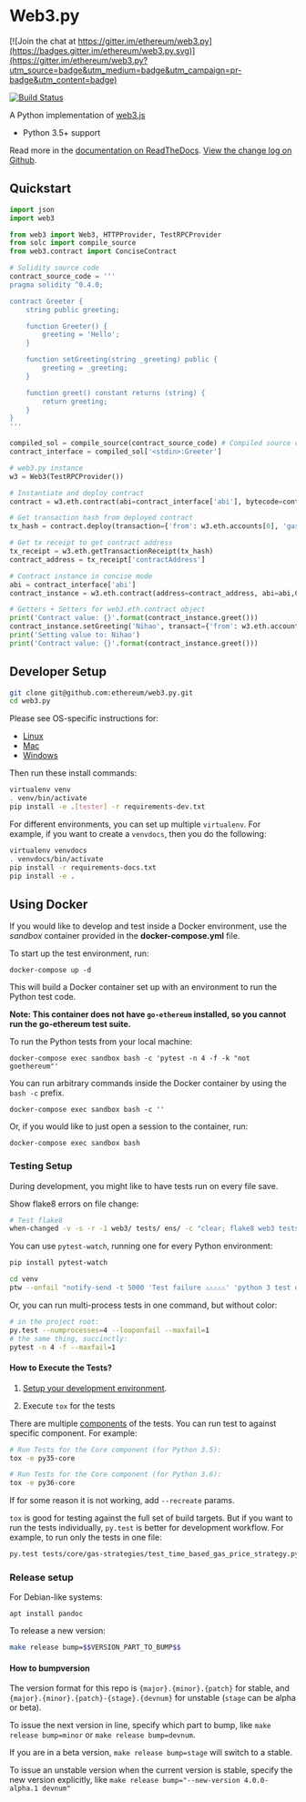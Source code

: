 # Web3.py

[![Join the chat at https://gitter.im/ethereum/web3.py](https://badges.gitter.im/ethereum/web3.py.svg)](https://gitter.im/ethereum/web3.py?utm_source=badge&utm_medium=badge&utm_campaign=pr-badge&utm_content=badge)

[![Build Status](https://travis-ci.org/ethereum/web3.py.png)](https://travis-ci.org/ethereum/web3.py)


A Python implementation of [web3.js](https://github.com/ethereum/web3.js)

* Python 3.5+ support

Read more in the [documentation on ReadTheDocs](http://web3py.readthedocs.io/). [View the change log on Github](docs/releases.rst).

## Quickstart

```python
import json
import web3

from web3 import Web3, HTTPProvider, TestRPCProvider
from solc import compile_source
from web3.contract import ConciseContract

# Solidity source code
contract_source_code = '''
pragma solidity ^0.4.0;

contract Greeter {
    string public greeting;

    function Greeter() {
        greeting = 'Hello';
    }

    function setGreeting(string _greeting) public {
        greeting = _greeting;
    }

    function greet() constant returns (string) {
        return greeting;
    }
}
'''

compiled_sol = compile_source(contract_source_code) # Compiled source code
contract_interface = compiled_sol['<stdin>:Greeter']

# web3.py instance
w3 = Web3(TestRPCProvider())

# Instantiate and deploy contract
contract = w3.eth.contract(abi=contract_interface['abi'], bytecode=contract_interface['bin'])

# Get transaction hash from deployed contract
tx_hash = contract.deploy(transaction={'from': w3.eth.accounts[0], 'gas': 410000})

# Get tx receipt to get contract address
tx_receipt = w3.eth.getTransactionReceipt(tx_hash)
contract_address = tx_receipt['contractAddress']

# Contract instance in concise mode
abi = contract_interface['abi']
contract_instance = w3.eth.contract(address=contract_address, abi=abi,ContractFactoryClass=ConciseContract)

# Getters + Setters for web3.eth.contract object
print('Contract value: {}'.format(contract_instance.greet()))
contract_instance.setGreeting('Nihao', transact={'from': w3.eth.accounts[0]})
print('Setting value to: Nihao')
print('Contract value: {}'.format(contract_instance.greet()))
```

## Developer Setup

```sh
git clone git@github.com:ethereum/web3.py.git
cd web3.py
```

Please see OS-specific instructions for:

- [Linux](docs/README-linux.md#Developer-Setup)
- [Mac](docs/README-osx.md#Developer-Setup)
- [Windows](docs/README-windows.md#Developer-Setup)

Then run these install commands:

```sh
virtualenv venv
. venv/bin/activate
pip install -e .[tester] -r requirements-dev.txt
```

For different environments, you can set up multiple `virtualenv`. For example, if you want to create a `venvdocs`, then you do the following:

```sh
virtualenv venvdocs
. venvdocs/bin/activate
pip install -r requirements-docs.txt
pip install -e .
```

## Using Docker

If you would like to develop and test inside a Docker environment, use the *sandbox* container provided in the **docker-compose.yml** file.

To start up the test environment, run:

```
docker-compose up -d
```

This will build a Docker container set up with an environment to run the Python test code.  

**Note: This container does not have `go-ethereum` installed, so you cannot run the go-ethereum test suite.**

To run the Python tests from your local machine:

```
docker-compose exec sandbox bash -c 'pytest -n 4 -f -k "not goethereum"'
```

You can run arbitrary commands inside the Docker container by using the `bash -c` prefix.

```
docker-compose exec sandbox bash -c ''
```

Or, if you would like to just open a session to the container, run:

```
docker-compose exec sandbox bash
```

### Testing Setup

During development, you might like to have tests run on every file save.

Show flake8 errors on file change:

```sh
# Test flake8
when-changed -v -s -r -1 web3/ tests/ ens/ -c "clear; flake8 web3 tests ens && echo 'flake8 success' || echo 'error'"
```

You can use `pytest-watch`, running one for every Python environment:

```sh
pip install pytest-watch

cd venv
ptw --onfail "notify-send -t 5000 'Test failure ⚠⚠⚠⚠⚠' 'python 3 test on web3.py failed'" ../tests ../web3
```

Or, you can run multi-process tests in one command, but without color:

```sh
# in the project root:
py.test --numprocesses=4 --looponfail --maxfail=1
# the same thing, succinctly:
pytest -n 4 -f --maxfail=1
```

#### How to Execute the Tests?

1. [Setup your development environment](https://github.com/ethereum/web3.py/#developer-setup).

2. Execute `tox` for the tests

There are multiple [components](https://github.com/ethereum/web3.py/blob/master/.travis.yml#L53) of the tests. You can run test to against specific component. For example:

```sh
# Run Tests for the Core component (for Python 3.5):
tox -e py35-core

# Run Tests for the Core component (for Python 3.6):
tox -e py36-core
```

If for some reason it is not working, add `--recreate` params.

`tox` is good for testing against the full set of build targets. But if you want to run the tests individually, `py.test` is better for development workflow. For example, to run only the tests in one file:

```sh
py.test tests/core/gas-strategies/test_time_based_gas_price_strategy.py
```

### Release setup

For Debian-like systems:
```
apt install pandoc
```

To release a new version:

```sh
make release bump=$$VERSION_PART_TO_BUMP$$
```

#### How to bumpversion

The version format for this repo is `{major}.{minor}.{patch}` for stable, and
`{major}.{minor}.{patch}-{stage}.{devnum}` for unstable (`stage` can be alpha or beta).

To issue the next version in line, specify which part to bump,
like `make release bump=minor` or `make release bump=devnum`.

If you are in a beta version, `make release bump=stage` will switch to a stable.

To issue an unstable version when the current version is stable, specify the
new version explicitly, like `make release bump="--new-version 4.0.0-alpha.1 devnum"`
